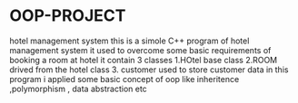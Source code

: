 # OOP-PROJECT
hotel management system 
this is a simole C++ program of hotel management system 
it used to overcome some basic requirements of booking a room at hotel 
it contain 3 classes 
1.HOtel base class 
2.ROOM drived from the hotel class
3. customer used to store customer data 
in this program i applied some basic concept of oop 
like inheritence ,polymorphism , data abstraction etc 
